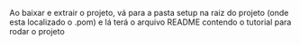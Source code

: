 Ao baixar e extrair o projeto,
vá para a pasta setup na raiz do projeto (onde esta localizado o .pom)
e lá terá o arquivo README contendo o tutorial para rodar o projeto

